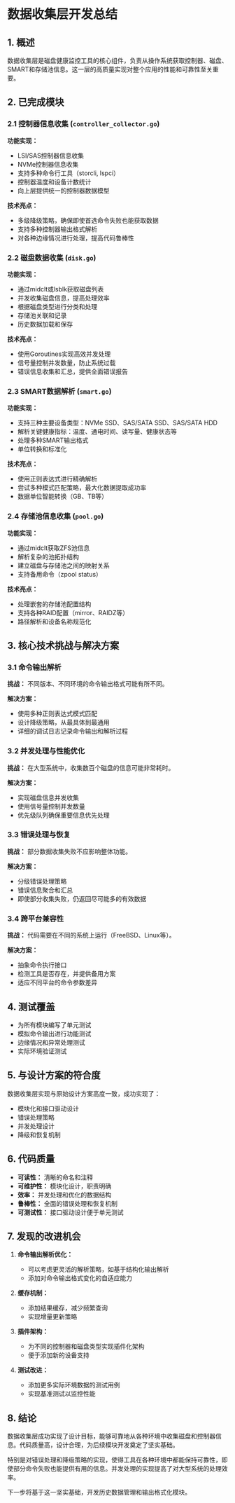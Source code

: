 # 数据收集层开发总结

## 1. 概述

数据收集层是磁盘健康监控工具的核心组件，负责从操作系统获取控制器、磁盘、SMART和存储池信息。这一层的高质量实现对整个应用的性能和可靠性至关重要。

## 2. 已完成模块

### 2.1 控制器信息收集 (`controller_collector.go`)

**功能实现：**
- LSI/SAS控制器信息收集
- NVMe控制器信息收集
- 支持多种命令行工具（storcli, lspci）
- 控制器温度和设备计数统计
- 向上层提供统一的控制器数据模型

**技术亮点：**
- 多级降级策略，确保即使首选命令失败也能获取数据
- 支持多种控制器输出格式解析
- 对各种边缘情况进行处理，提高代码鲁棒性

### 2.2 磁盘数据收集 (`disk.go`)

**功能实现：**
- 通过midclt或lsblk获取磁盘列表
- 并发收集磁盘信息，提高处理效率
- 根据磁盘类型进行分类和处理
- 存储池关联和记录
- 历史数据加载和保存

**技术亮点：**
- 使用Goroutines实现高效并发处理
- 信号量控制并发数量，防止系统过载
- 错误信息收集和汇总，提供全面错误报告

### 2.3 SMART数据解析 (`smart.go`)

**功能实现：**
- 支持三种主要设备类型：NVMe SSD、SAS/SATA SSD、SAS/SATA HDD
- 解析关键健康指标：温度、通电时间、读写量、健康状态等
- 处理多种SMART输出格式
- 单位转换和标准化

**技术亮点：**
- 使用正则表达式进行精确解析
- 尝试多种模式匹配策略，最大化数据提取成功率
- 数据单位智能转换（GB、TB等）

### 2.4 存储池信息收集 (`pool.go`)

**功能实现：**
- 通过midclt获取ZFS池信息
- 解析复杂的池拓扑结构
- 建立磁盘与存储池之间的映射关系
- 支持备用命令（zpool status）

**技术亮点：**
- 处理嵌套的存储池配置结构
- 支持各种RAID配置（mirror、RAIDZ等）
- 路径解析和设备名称规范化

## 3. 核心技术挑战与解决方案

### 3.1 命令输出解析

**挑战：** 不同版本、不同环境的命令输出格式可能有所不同。

**解决方案：**
- 使用多种正则表达式模式匹配
- 设计降级策略，从最具体到最通用
- 详细的调试日志记录命令输出和解析过程

### 3.2 并发处理与性能优化

**挑战：** 在大型系统中，收集数百个磁盘的信息可能非常耗时。

**解决方案：**
- 实现磁盘信息并发收集
- 使用信号量控制并发数量
- 优先级队列确保重要信息优先处理

### 3.3 错误处理与恢复

**挑战：** 部分数据收集失败不应影响整体功能。

**解决方案：**
- 分级错误处理策略
- 错误信息聚合和汇总
- 即使部分收集失败，仍返回尽可能多的有效数据

### 3.4 跨平台兼容性

**挑战：** 代码需要在不同的系统上运行（FreeBSD、Linux等）。

**解决方案：**
- 抽象命令执行接口
- 检测工具是否存在，并提供备用方案
- 适应不同平台的命令参数差异

## 4. 测试覆盖

- 为所有模块编写了单元测试
- 模拟命令输出进行功能测试
- 边缘情况和异常处理测试
- 实际环境验证测试

## 5. 与设计方案的符合度

数据收集层实现与原始设计方案高度一致，成功实现了：
- 模块化和接口驱动设计
- 错误处理策略
- 并发处理设计
- 降级和恢复机制

## 6. 代码质量

- **可读性：** 清晰的命名和注释
- **可维护性：** 模块化设计，职责明确
- **效率：** 并发处理和优化的数据结构
- **鲁棒性：** 全面的错误处理和恢复机制
- **可测试性：** 接口驱动设计便于单元测试

## 7. 发现的改进机会

1. **命令输出解析优化：**
   - 可以考虑更灵活的解析策略，如基于结构化输出解析
   - 添加对命令输出格式变化的自适应能力

2. **缓存机制：**
   - 添加结果缓存，减少频繁查询
   - 实现增量更新策略

3. **插件架构：**
   - 为不同的控制器和磁盘类型实现插件化架构
   - 便于添加新的设备支持

4. **测试改进：**
   - 添加更多实际环境数据的测试用例
   - 实现基准测试以监控性能

## 8. 结论

数据收集层成功实现了设计目标，能够可靠地从各种环境中收集磁盘和控制器信息。代码质量高，设计合理，为后续模块开发奠定了坚实基础。

特别是对错误处理和降级策略的实现，使得工具在各种环境中都能保持可靠性，即使部分命令失败也能提供有用的信息。并发处理的实现提高了对大型系统的处理效率。

下一步将基于这一坚实基础，开发历史数据管理和输出格式化模块。
